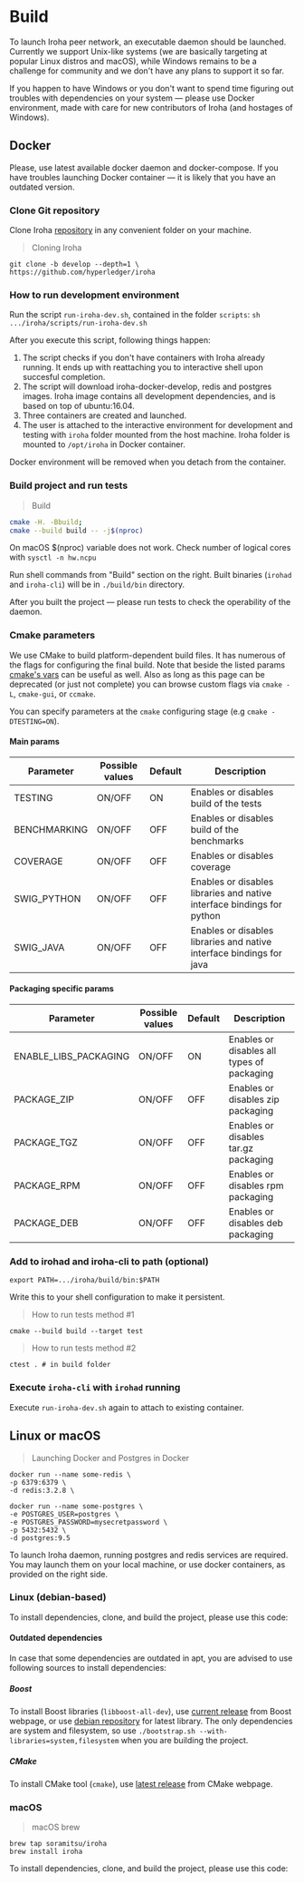 # Build

To launch Iroha peer network, an executable daemon should be launched. Currently we support Unix-like systems (we are basically targeting at popular Linux distros and macOS), while Windows remains to be a challenge for community and we don't have any plans to support it so far.

If you happen to have Windows or you don't want to spend time figuring out troubles with dependencies on your system — please use Docker environment, made with care for new contributors of Iroha (and hostages of Windows).

## Docker

Please, use latest available docker daemon and docker-compose. If you have troubles launching Docker container — it is likely that you have an outdated version.

### Clone Git repository

Clone Iroha [repository](https://github.com/hyperledger/iroha) in any convenient folder on your machine.

> Cloning Iroha

``` shell
git clone -b develop --depth=1 \
https://github.com/hyperledger/iroha
```

### How to run development environment

Run the script `run-iroha-dev.sh`, contained in the folder `scripts`: `sh .../iroha/scripts/run-iroha-dev.sh`

After you execute this script, following things happen:

 1. The script checks if you don't have containers with Iroha already running. It ends up with reattaching you to interactive shell upon succesful completion.
 2. The script will download iroha-docker-develop, redis and postgres images. Iroha image contains all development dependencies, and is based on top of ubuntu:16.04.
 3. Three containers are created and launched.
 4. The user is attached to the interactive environment for development and testing with `iroha` folder mounted from the host machine. Iroha folder is mounted to `/opt/iroha` in Docker container.

<aside class="notice">
Docker environment will be removed when you detach from the container.
</aside>


### Build project and run tests

> Build

``` bash
cmake -H. -Bbuild;
cmake --build build -- -j$(nproc)
```

<aside class="notice">
On macOS $(nproc) variable does not work. Check number of logical cores with <code>sysctl -n hw.ncpu</code>
</aside>

Run shell commands from "Build" section on the right. Built binaries (`irohad` and `iroha-cli`) will be in `./build/bin` directory.

After you built the project — please run tests to check the operability of the daemon.

### Cmake parameters

We use CMake to build platform-dependent build files. It has numerous of the flags for configuring the final build. Note that beside the listed params [cmake's vars](https://cmake.org/Wiki/CMake_Useful_Variables) can be useful as well. Also as long as this page can be deprecated (or just not complete) you can browse custom flags via `cmake -L`, `cmake-gui`, or `ccmake`.

<aside class="notice">
You can specify parameters at the <code>cmake</code> configuring stage (e.g <code>cmake -DTESTING=ON</code>).
</aside>

#### Main params

Parameter | Possible values | Default | Description
----------|-----------------|------------|--------------------
TESTING | ON/OFF | ON | Enables or disables build of the tests
BENCHMARKING | ON/OFF | OFF |  Enables or disables build of the benchmarks
COVERAGE | ON/OFF | OFF | Enables or disables coverage
SWIG_PYTHON | ON/OFF | OFF | Enables or disables libraries and native interface bindings for python
SWIG_JAVA | ON/OFF | OFF | Enables or disables libraries and native interface bindings for java

#### Packaging specific params

Parameter | Possible values | Default | Description
----------|-----------------|------------|--------------------
ENABLE_LIBS_PACKAGING | ON/OFF | ON | Enables or disables all types of packaging
PACKAGE_ZIP | ON/OFF | OFF | Enables or disables zip packaging
PACKAGE_TGZ | ON/OFF | OFF | Enables or disables tar.gz packaging
PACKAGE_RPM | ON/OFF | OFF | Enables or disables rpm packaging
PACKAGE_DEB | ON/OFF | OFF | Enables or disables deb packaging

### Add to irohad and iroha-cli to path (optional)

`export PATH=.../iroha/build/bin:$PATH`

<aside class="notice">
Write this to your shell configuration to make it persistent.
</aside>

> How to run tests method #1

``` shell
cmake --build build --target test
```

> How to run tests method #2

``` shell
ctest . # in build folder
```

### Execute `iroha-cli` with `irohad` running

Execute `run-iroha-dev.sh` again to attach to existing container.

## Linux or macOS

> Launching Docker and Postgres in Docker

``` shell
docker run --name some-redis \ 
-p 6379:6379 \
-d redis:3.2.8 \

docker run --name some-postgres \
-e POSTGRES_USER=postgres \
-e POSTGRES_PASSWORD=mysecretpassword \
-p 5432:5432 \
-d postgres:9.5
```

To launch Iroha daemon, running postgres and redis services are required. You may launch them on your local machine, or use docker containers, as provided on the right side.

### Linux (debian-based)

To install dependencies, clone, and build the project, please use this code:
<script src="https://gist.github.com/neewy/39557aa444c3317aeffbdedd9f0f51e2.js"></script>

#### Outdated dependencies 

In case that some dependencies are outdated in apt, you are advised to use following sources to install dependencies:

##### Boost
To install Boost libraries (`libboost-all-dev`), use [current release](http://www.boost.org/users/download/) from Boost webpage, or use [debian repository](https://packages.debian.org/sid/libboost-all-dev) for latest library.
The only dependencies are system and filesystem, so use `./bootstrap.sh --with-libraries=system,filesystem` when you are building the project.

##### CMake
To install CMake tool (`cmake`), use [latest release](https://cmake.org/download/) from CMake webpage.

### macOS

> macOS brew

``` shell
brew tap soramitsu/iroha
brew install iroha
```

To install dependencies, clone, and build the project, please use this code:
<script src="https://gist.github.com/neewy/bc0fea777592a5381aa4ab6e68bfe699.js"></script>
